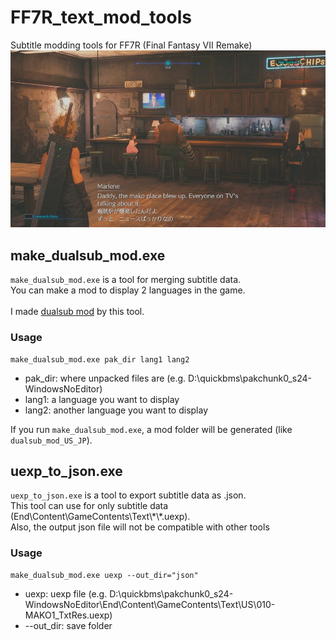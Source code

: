 # FF7R_text_mod_tools
Subtitle modding tools for FF7R (Final Fantasy VII Remake)
<img src = "image/ff7r_dualsub_sample.jpg" width=600>
## make_dualsub_mod.exe
`make_dualsub_mod.exe` is a tool for merging subtitle data.<br>
You can make a mod to display 2 languages in the game.<br>
<br>
I made [dualsub mod](https://www.nexusmods.com/finalfantasy7remake/mods/57) by this tool.<br>

### Usage

```
make_dualsub_mod.exe pak_dir lang1 lang2
```
- pak_dir: where unpacked files are (e.g. D:\quickbms\pakchunk0_s24-WindowsNoEditor)
- lang1: a language you want to display
- lang2: another language you want to display

If you run `make_dualsub_mod.exe`, a mod folder will be generated (like `dualsub_mod_US_JP`).

## uexp_to_json.exe
`uexp_to_json.exe` is a tool to export subtitle data as .json.<br>
This tool can use for only subtitle data (End\Content\GameContents\Text\\\*\\\*.uexp).<br>
Also, the output json file will not be compatible with other tools<br>
### Usage

```
make_dualsub_mod.exe uexp --out_dir="json"
```
- uexp: uexp file (e.g. D:\quickbms\pakchunk0_s24-WindowsNoEditor\End\Content\GameContents\Text\US\010-MAKO1_TxtRes.uexp)
- --out_dir: save folder
